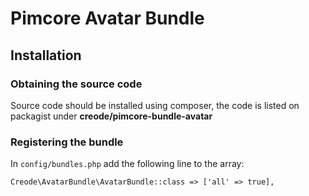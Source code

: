 # Pimcore Avatar Bundle

## Installation
### Obtaining the source code
Source code should be installed using composer, the code is listed on packagist under **creode/pimcore-bundle-avatar**

### Registering the bundle
In `config/bundles.php` add the following line to the array:

```phpt
Creode\AvatarBundle\AvatarBundle::class => ['all' => true],
```
